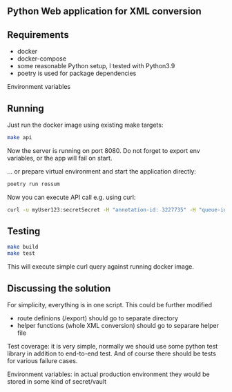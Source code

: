 ## Python Web application for XML conversion


## Requirements

- docker
- docker-compose
- some reasonable Python setup, I tested with Python3.9
- poetry is used for package dependencies

Environment variables


## Running

Just run the docker image using existing make targets:

```bash
make api
```

Now the server is running on port 8080.
Do not forget to export env variables, or the app will fail on start.


... or prepare virtual environment and start the application directly:

```bash
poetry run rossum
```

Now you can execute API call e.g. using curl:

```bash
curl -u myUser123:secretSecret -H "annotation-id: 3227735" -H "queue-id: 1161196" http://localhost:8080/export
```

## Testing

```bash
make build
make test
```

This will execute simple curl query against running docker image.


## Discussing the solution

For simplicity, everything is in one script. This could be further modified

- route definions (/export) should go to separate directory
- helper functions (whole XML conversion) should go to separare helper file

Test coverage: it is very simple, normally we should use some python test library in addition to end-to-end test. And of course there should be tests for various failure cases.

Environment variables: in actual production environment they would be stored in some kind of secret/vault
